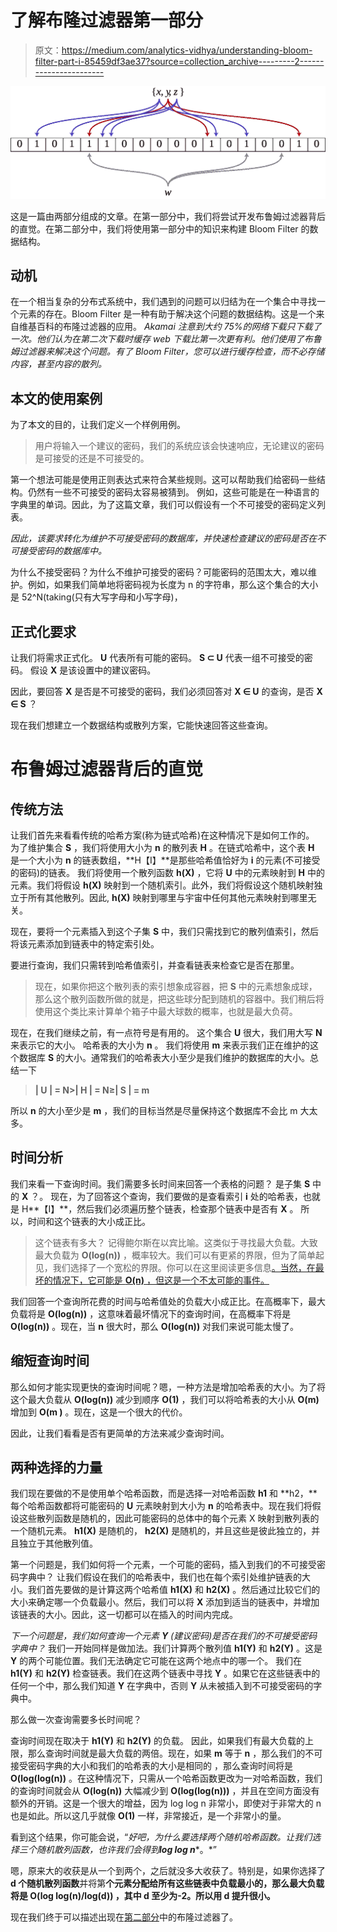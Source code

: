 # 了解布隆过滤器第一部分

> 原文：<https://medium.com/analytics-vidhya/understanding-bloom-filter-part-i-85459df3ae37?source=collection_archive---------2----------------------->

![](img/58014b5f6ea728bab3dce16d4b97f18d.png)

这是一篇由两部分组成的文章。在第一部分中，我们将尝试开发布鲁姆过滤器背后的直觉。在第二部分中，我们将使用第一部分中的知识来构建 Bloom Filter 的数据结构。

## 动机

在一个相当复杂的分布式系统中，我们遇到的问题可以归结为在一个集合中寻找一个元素的存在。Bloom Filter 是一种有助于解决这个问题的数据结构。这是一个来自维基百科的布隆过滤器的应用。
*Akamai 注意到大约 75%的网络下载只下载了一次。他们认为在第二次下载时缓存 web 下载比第一次更有利。他们使用了布鲁姆过滤器来解决这个问题。有了 Bloom Filter，您可以进行缓存检查，而不必存储内容，甚至内容的散列。*

## 本文的使用案例

为了本文的目的，让我们定义一个样例用例。

> 用户将输入一个建议的密码，我们的系统应该会快速响应，无论建议的密码是可接受的还是不可接受的。

第一个想法可能是使用正则表达式来符合某些规则。这可以帮助我们给密码一些结构。仍然有一些不可接受的密码太容易被猜到。
例如，这些可能是在一种语言的字典里的单词。因此，为了这篇文章，我们可以假设有一个不可接受的密码定义列表。

*因此，该要求转化为维护不可接受密码的数据库，并快速检查建议的密码是否在不可接受密码的数据库中。*

为什么不接受密码？为什么不维护可接受的密码？可能密码的范围太大，难以维护。例如，如果我们简单地将密码视为长度为 n 的字符串，那么这个集合的大小是 52^N(taking(只有大写字母和小写字母)，

## 正式化要求

让我们将需求正式化。
**U** 代表所有可能的密码。
**S ⊂ U** 代表一组不可接受的密码。
假设 **X** 是该设置中的建议密码。

因此，要回答 **X** 是否是不可接受的密码，我们必须回答对 **X ∈ U** 的查询，是否 **X ∈ S** ？

现在我们想建立一个数据结构或散列方案，它能快速回答这些查询。

# 布鲁姆过滤器背后的直觉

## 传统方法

让我们首先来看看传统的哈希方案(称为链式哈希)在这种情况下是如何工作的。
为了维护集合 **S** ，我们将使用大小为 **n** 的散列表 **H** 。在链式哈希中，这个表 **H** 是一个大小为 **n** 的链表数组，**H【I】**是那些哈希值恰好为 **i** 的元素(不可接受的密码)的链表。
我们将使用一个散列函数 **h(X)** ，它将 **U** 中的元素映射到 **H** 中的元素。我们将假设 **h(X)** 映射到一个随机索引。此外，我们将假设这个随机映射独立于所有其他散列。因此, **h(X)** 映射到哪里与宇宙中任何其他元素映射到哪里无关。

现在，要将一个元素插入到这个子集 **S** 中，我们只需找到它的散列值索引，然后将该元素添加到链表中的特定索引处。

要进行查询，我们只需转到哈希值索引，并查看链表来检查它是否在那里。

> 现在，如果你把这个散列表的索引想象成容器，把 **S** 中的元素想象成球，那么这个散列函数所做的就是，把这些球分配到随机的容器中。我们稍后将使用这个类比来计算单个箱子中最大球数的概率，也就是最大负荷。

现在，在我们继续之前，有一点符号是有用的。
这个集合 **U** 很大，我们用大写 **N** 来表示它的大小。
哈希表的大小为 **n** 。
我们将使用 **m** 来表示我们正在维护的这个数据库 **S** 的大小。通常我们的哈希表大小至少是我们维护的数据库的大小。总结一下

> **| U | = N>| H | = N≥| S | = m**

所以 **n** 的大小至少是 **m** ，我们的目标当然是尽量保持这个数据库不会比 m 大太多。

## 时间分析

我们来看一下查询时间。我们需要多长时间来回答一个表格的问题？
是子集 **S** 中的 **X** ？。
现在，为了回答这个查询，我们要做的是查看索引 **i** 处的哈希表，也就是 H**【I】**，然后我们必须遍历整个链表，检查那个链表中是否有 **X** 。
所以，时间和这个链表的大小成正比。

> 这个链表有多大？
> 记得鲍尔斯在以宾比喻。这类似于寻找最大负载。大致最大负载为 **O(log(n))** ，概率较大。我们可以有更紧的界限，但为了简单起见，我们选择了一个宽松的界限。你可以在这里阅读更多信息[。当然，在最坏的情况下，它可能是 **O(n)** ，但这是一个不太可能的事件。](https://en.wikipedia.org/wiki/Balls_into_bins_problem)

我们回答一个查询所花费的时间与哈希值处的负载大小成正比。在高概率下，最大负载将是 **O(log(n))** ，这意味着最坏情况下的查询时间，在高概率下将是 **O(log(n))** 。现在，当 **n** 很大时，那么 **O(log(n))** 对我们来说可能太慢了。

## 缩短查询时间

那么如何才能实现更快的查询时间呢？嗯，一种方法是增加哈希表的大小。为了将这个最大负载从 **O(log(n))** 减少到顺序 **O(1)** ，我们可以将哈希表的大小从 **O(m)** 增加到 **O(m )** 。现在，这是一个很大的代价。

因此，让我们看看是否有更简单的方法来减少查询时间。

## 两种选择的力量

我们现在要做的不是使用单个哈希函数，而是选择一对哈希函数 **h1** 和 **h2，**每个哈希函数都将可能密码的 **U** 元素映射到大小为 **n** 的哈希表中。现在我们将假设这些散列函数是随机的，因此可能密码的总体中的每个元素 X 映射到散列表的一个随机元素。 **h1(X)** 是随机的， **h2(X)** 是随机的，并且这些是彼此独立的，并且独立于其他散列值。

第一个问题是，我们如何将一个元素，一个可能的密码，插入到我们的不可接受密码字典中？
让我们假设在我们的哈希表中，我们也在每个索引处维护链表的大小。我们首先要做的是计算这两个哈希值 **h1(X)** 和 **h2(X)** 。然后通过比较它们的大小来确定哪一个负载最小。然后，我们可以将 **X** 添加到适当的链表中，并增加该链表的大小。因此，这一切都可以在插入的时间内完成。

*下一个问题是，我们如何查询一个元素* ***Y*** *(建议密码)是否在我们的不可接受密码字典中？*
我们一开始同样是做加法。我们计算两个散列值 **h1(Y)** 和 **h2(Y)** 。这是 **Y** 的两个可能位置。我们无法确定它可能在这两个地点中的哪一个。
我们在 **h1(Y)** 和 **h2(Y)** 检查链表。我们在这两个链表中寻找 **Y** 。如果它在这些链表中的任何一个中，那么我们知道 **Y** 在字典中，否则 **Y** 从未被插入到不可接受密码的字典中。

那么做一次查询需要多长时间呢？

查询时间现在取决于 **h1(Y)** 和 **h2(Y)** 的负载。
因此，如果我们有最大负载的上限，那么查询时间就是最大负载的两倍。现在，如果 **m** 等于 **n** ，那么我们的不可接受密码字典的大小和我们的哈希表的大小是相同的
，那么查询时间将是 **O(log(log(n))** 。在这种情况下，只需从一个哈希函数更改为一对哈希函数，我们的查询时间就会从 **O(log(n))** 大幅减少到 **O(log(log(n)))** ，并且在空间方面没有额外的开销。这是一个很大的增益，因为 log log n 非常小，即使对于非常大的 n 也是如此。所以这几乎就像 **O(1)** 一样，非常接近，是一个非常小的量。

看到这个结果，你可能会说，“*好吧，为什么要选择两个随机哈希函数。让我们选择三个随机散列函数，也许我们会得到****log log n****。*”

嗯，原来大的收获是从一个到两个，之后就没多大收获了。特别是，如果你选择了 **d 个随机散列函数**并将第**个元素分配给所有这些链表中负载最小的，那么最大负载将是 **O(log log(n)/log(d))** ，其中 **d** 至少为-2。所以用 **d** 提升很小。**

现在我们终于可以描述出现在[第二部分](/p/79b0e23ed174)中的布隆过滤器了。